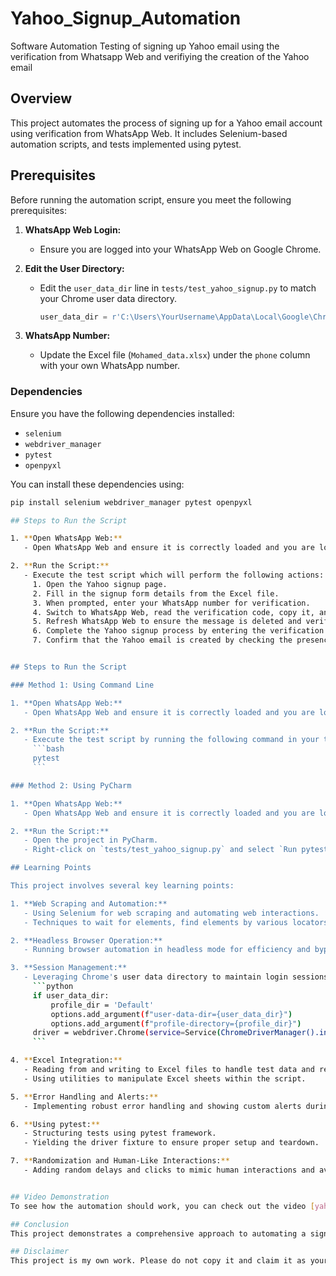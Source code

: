 # Yahoo_Signup_Automation
Software Automation Testing of signing up Yahoo email using the verification from Whatsapp Web  and verifiying the creation of the Yahoo email

## Overview
This project automates the process of signing up for a Yahoo email account using verification from WhatsApp Web. It includes Selenium-based automation scripts, and tests implemented using pytest.

## Prerequisites
Before running the automation script, ensure you meet the following prerequisites:

1. **WhatsApp Web Login:**
   - Ensure you are logged into your WhatsApp Web on Google Chrome.

2. **Edit the User Directory:**
   - Edit the `user_data_dir` line in `tests/test_yahoo_signup.py` to match your Chrome user data directory.
     ```python
     user_data_dir = r'C:\Users\YourUsername\AppData\Local\Google\Chrome\User Data'
     ```

3. **WhatsApp Number:**
   - Update the Excel file (`Mohamed_data.xlsx`) under the `phone` column with your own WhatsApp number.


### Dependencies
Ensure you have the following dependencies installed:

- `selenium`
- `webdriver_manager`
- `pytest`
- `openpyxl`

You can install these dependencies using:

```bash
pip install selenium webdriver_manager pytest openpyxl

## Steps to Run the Script

1. **Open WhatsApp Web:**
   - Open WhatsApp Web and ensure it is correctly loaded and you are logged in.

2. **Run the Script:**
   - Execute the test script which will perform the following actions:
     1. Open the Yahoo signup page.
     2. Fill in the signup form details from the Excel file.
     3. When prompted, enter your WhatsApp number for verification.
     4. Switch to WhatsApp Web, read the verification code, copy it, and delete the message.
     5. Refresh WhatsApp Web to ensure the message is deleted and verify by checking the absence of the copied code.
     6. Complete the Yahoo signup process by entering the verification code.
     7. Confirm that the Yahoo email is created by checking the presence of the user's name instead of the 'sign up' button.


## Steps to Run the Script

### Method 1: Using Command Line

1. **Open WhatsApp Web:**
   - Open WhatsApp Web and ensure it is correctly loaded and you are logged in.

2. **Run the Script:**
   - Execute the test script by running the following command in your terminal:
     ```bash
     pytest
     ```

### Method 2: Using PyCharm

1. **Open WhatsApp Web:**
   - Open WhatsApp Web and ensure it is correctly loaded and you are logged in.

2. **Run the Script:**
   - Open the project in PyCharm.
   - Right-click on `tests/test_yahoo_signup.py` and select `Run pytest in test_yahoo_signup.py`.

## Learning Points

This project involves several key learning points:

1. **Web Scraping and Automation:**
   - Using Selenium for web scraping and automating web interactions.
   - Techniques to wait for elements, find elements by various locators, and perform mouse operations.

2. **Headless Browser Operation:**
   - Running browser automation in headless mode for efficiency and bypassing detection.

3. **Session Management:**
   - Leveraging Chrome's user data directory to maintain login sessions, particularly for WhatsApp Web.
     ```python
     if user_data_dir:
         profile_dir = 'Default'
         options.add_argument(f"user-data-dir={user_data_dir}")
         options.add_argument(f"profile-directory={profile_dir}")
     driver = webdriver.Chrome(service=Service(ChromeDriverManager().install()), options=options)
     ```

4. **Excel Integration:**
   - Reading from and writing to Excel files to handle test data and results.
   - Using utilities to manipulate Excel sheets within the script.

5. **Error Handling and Alerts:**
   - Implementing robust error handling and showing custom alerts during the test execution.

6. **Using pytest:**
   - Structuring tests using pytest framework.
   - Yielding the driver fixture to ensure proper setup and teardown.

7. **Randomization and Human-Like Interactions:**
   - Adding random delays and clicks to mimic human interactions and avoid detection.


## Video Demonstration
To see how the automation should work, you can check out the video [yahoo_email_automation.mp4](./yahoo_email_automation.mp4).

## Conclusion
This project demonstrates a comprehensive approach to automating a signup process with real-world applications, including handling multi-step verifications and maintaining sessions. It is a practical example of using Python for web automation and testing. For a visual demonstration, you can watch the [yahoo_email_automation.mp4](./yahoo_email_automation.mp4) video.

## Disclaimer
This project is my own work. Please do not copy it and claim it as your own. If you find it helpful, feel free to learn from it and adapt it to your own needs, but give credit where it's due.


